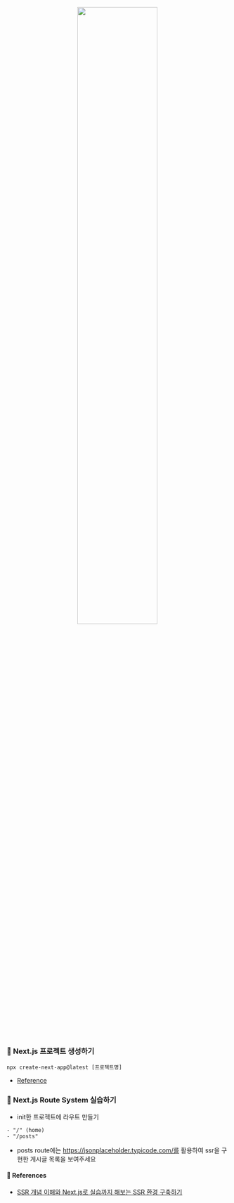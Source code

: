 <p align="center"><img src="https://github.com/JeongwooHam/FE_Study_Logs/assets/123251211/0aef51bc-b350-4af6-9814-a59236a6c3c7" width="60%"/></p>

### 🌟 Next.js 프로젝트 생성하기

```
npx create-next-app@latest [프로젝트명]
```

- [Reference](https://nextjs.org/docs/getting-started/installation)

### 🌟 Next.js Route System 실습하기

- init한 프로젝트에 라우트 만들기

```
- "/" (home)
- "/posts"
```

- posts route에는 https://jsonplaceholder.typicode.com/를 활용하여 ssr을 구현한 게시글 목록을 보여주세요

#### 🔎 References

- [SSR 개념 이해와 Next.js로 실습까지 해보는 SSR 환경 구축하기](https://velog.io/@jeff0720/Next.js-%EA%B0%9C%EB%85%90-%EC%9D%B4%ED%95%B4-%EB%B6%80%ED%84%B0-%EC%8B%A4%EC%8A%B5%EA%B9%8C%EC%A7%80-%ED%95%B4%EB%B3%B4%EB%8A%94-SSR-%ED%99%98%EA%B2%BD-%EA%B5%AC%EC%B6%95)
